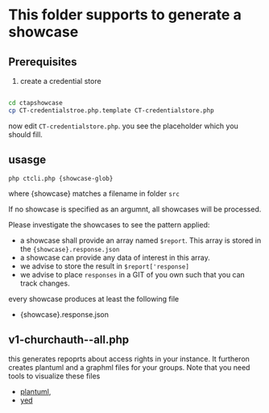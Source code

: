 # This folder supports to generate a showcase

## Prerequisites

1. create a credential store

```bash

cd ctapshowcase
cp CT-credentialstroe.php.template CT-credentialstore.php
```

now edit `CT-credentialstore.php`. you see the placeholder which you should fill.

 

## usasge

```
php ctcli.php {showcase-glob}
```

where {showcase} matches a filename in folder `src`

If no showcase is specified as an argumnt, all showcases will be processed.

Please investigate the showcases to see the pattern applied:

* a showcase shall provide an array named `$report`. This array is stored
  in the `{showcase}.response.json`
* a showcase can provide any data of interest in this array.
* we advise to store the result in `$report['response]`
* we advise to place `responses` in a GIT of you own such that you can
  track changes.

every showcase produces at least the following file

* {showcase}.response.json

## v1-churchauth--all.php

this generates repoprts about access rights in your instance. It furtheron creates plantuml and a graphml 
files for your groups. Note that you need tools to visualize these files 

* [plantuml](https://plantuml.com), 
* [yed](https://yworks.com/products/yed)






